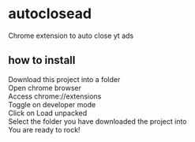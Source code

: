 # autoclosead
Chrome extension to auto close yt ads

## how to install
Download this project into a folder<br>
Open chrome browser<br>
Access chrome://extensions<br>
Toggle on developer mode<br>
Click on Load unpacked<br>
Select the folder you have downloaded the project into<br>
You are ready to rock!
